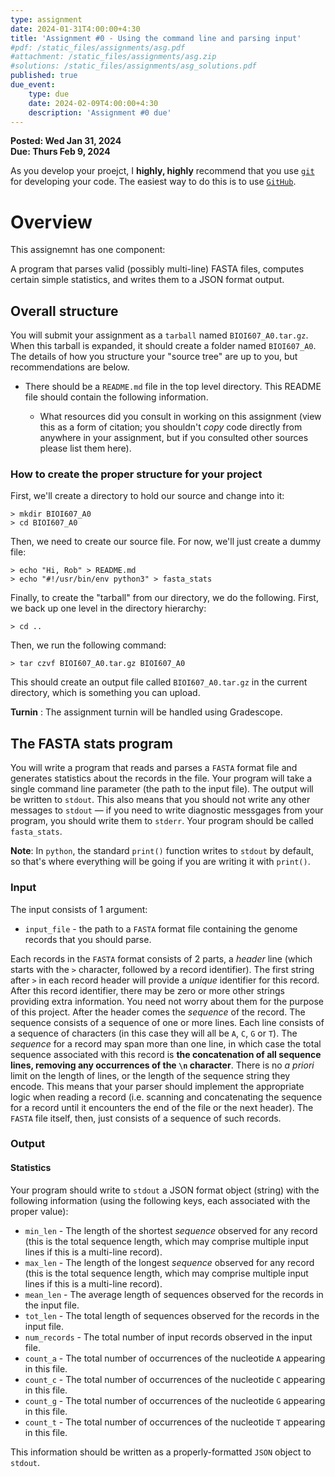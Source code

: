 ```yaml
---
type: assignment
date: 2024-01-31T4:00:00+4:30
title: 'Assignment #0 - Using the command line and parsing input'
#pdf: /static_files/assignments/asg.pdf
#attachment: /static_files/assignments/asg.zip
#solutions: /static_files/assignments/asg_solutions.pdf
published: true
due_event: 
    type: due
    date: 2024-02-09T4:00:00+4:30
    description: 'Assignment #0 due'
---
```


**Posted: Wed Jan 31, 2024**  
**Due: Thurs Feb 9, 2024**  

As you develop your proejct, I **highly, highly** recommend that you use [`git`](https://git-scm.com/book/en/v2/Getting-Started-First-Time-Git-Setup) for developing your code. The easiest way to do this is to use [`GitHub`](https://www.github.com).

# Overview

This assignemnt has one component:

A program that parses valid (possibly multi-line) FASTA files, computes certain simple statistics, and writes them to a JSON format output.

## Overall structure

You will submit your assignment as a `tarball` named `BIOI607_A0.tar.gz`.  When this tarball is expanded, it should create a folder named `BIOI607_A0`.  The details of how you structure your "source tree" are up to you, but recommendations are below.

  
 * There should be a `README.md` file in the top level directory.  This README file should contain the following information.
     
     - What resources did you consult in working on this assignment (view this as a form of citation; you shouldn't _copy_ code directly from anywhere in your assignment, but if you consulted other sources please list them here).

### How to create the proper structure for your project

First, we'll create a directory to hold our source and change into it:

```
> mkdir BIOI607_A0
> cd BIOI607_A0
```


Then, we need to create our source file.  For now, we'll just create a dummy file:

```
> echo "Hi, Rob" > README.md
> echo "#!/usr/bin/env python3" > fasta_stats
```

Finally, to create the "tarball" from our directory, we do the following.  First, we back up one level in the directory hierarchy:

```
> cd ..
```

Then, we run the following command:

```
> tar czvf BIOI607_A0.tar.gz BIOI607_A0
```

This should create an output file called `BIOI607_A0.tar.gz` in the current directory, which is something you can upload.

**Turnin** : The assignment turnin will be handled using Gradescope.  

## The FASTA stats program

You will write a program that reads and parses a `FASTA` format file and generates statistics about the records in the file. Your program will take a single command line parameter (the path to the input file).  The output will be written to `stdout`. This also means that you should not write any other messages to `stdout` — if you need to write diagnostic messgages from your program, you should write them to `stderr`. Your program should be called `fasta_stats`.

**Note**: In `python`, the standard `print()` function writes to `stdout` by default, so that's where everything will be going if you are writing it with `print()`.

### Input 

The input consists of 1 argument:

* `input_file` - the path to a `FASTA` format file containing the genome records that you should parse.

Each records in the `FASTA` format consists of 2 parts, a _header_ line (which starts with the `>` character, followed by a record identifier). The first string after `>` in each record header will provide a _unique_ identifier for this record. After this record identifier, there may be zero or more other strings providing extra information. You need not worry about them for the purpose of this project. After the header comes the _sequence_ of the record. The sequence consists of a sequence of one or more lines. Each line consists of a sequence of characters (in this case they will all be `A`, `C`, `G` or `T`). The _sequence_ for a record may span more than one line, in which case the total sequence associated with this record is **the concatenation of all sequence lines, removing any occurrences of the `\n` character**.  There is no _a priori_ limit on the length of lines, or the length of the sequence string they encode.  This means that your parser should implement the appropriate logic when reading a record (i.e. scanning and concatenating the sequence for a record until it encounters the end of the file or the next header).  The `FASTA` file itself, then, just consists of a sequence of such records.

### Output 

#### Statistics

Your program should write to `stdout` a JSON format object (string) with the following information (using the following keys, each associated with the proper value):

* `min_len` - The length of the shortest _sequence_ observed for any record (this is the total sequence length, which may comprise multiple input lines if this is a multi-line record).
* `max_len` - The length of the longest _sequence_ observed for any record (this is the total sequence length, which may comprise multiple input lines if this is a multi-line record).
* `mean_len` - The average length of sequences observed for the records in the input file.
* `tot_len` - The total length of sequences observed for the records in the input file.
* `num_records` - The total number of input records observed in the input file.
* `count_a` - The total number of occurrences of the nucleotide `A` appearing in this file.
* `count_c` - The total number of occurrences of the nucleotide `C` appearing in this file.
* `count_g` - The total number of occurrences of the nucleotide `G` appearing in this file.
* `count_t` - The total number of occurrences of the nucleotide `T` appearing in this file.

This information should be written as a properly-formatted `JSON` object to `stdout`.
